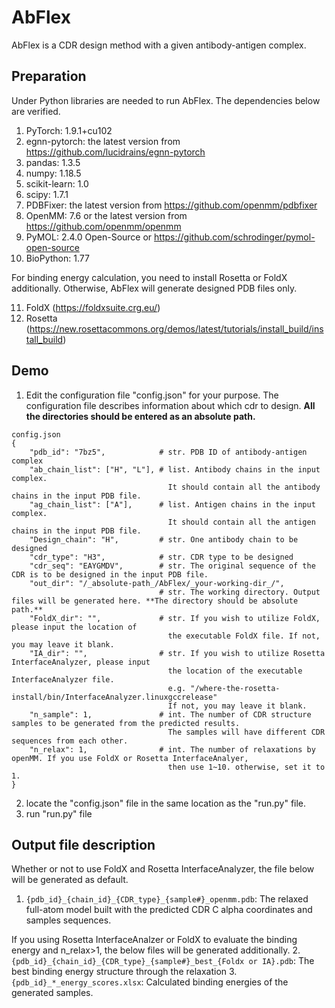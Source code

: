 # AbFlex
AbFlex is a CDR design method with a given antibody-antigen complex.

## Preparation
Under Python libraries are needed to run AbFlex. The dependencies below are verified.
1. PyTorch: 1.9.1+cu102
2. egnn-pytorch: the latest version from https://github.com/lucidrains/egnn-pytorch
3. pandas: 1.3.5
4. numpy: 1.18.5
5. scikit-learn: 1.0
6. scipy: 1.7.1
7. PDBFixer: the latest version from https://github.com/openmm/pdbfixer
8. OpenMM: 7.6 or the latest version from https://github.com/openmm/openmm
9. PyMOL: 2.4.0 Open-Source or https://github.com/schrodinger/pymol-open-source
10. BioPython: 1.77

For binding energy calculation, you need to install Rosetta or FoldX additionally. Otherwise, AbFlex will generate designed PDB files only.

11. FoldX (https://foldxsuite.crg.eu/)
12. Rosetta (https://new.rosettacommons.org/demos/latest/tutorials/install_build/install_build)

## Demo
1. Edit the configuration file "config.json" for your purpose. The configuration file describes information about which cdr to design. **All the directories should be entered as an absolute path.**
```
config.json
{
    "pdb_id": "7bz5",            # str. PDB ID of antibody-antigen complex
    "ab_chain_list": ["H", "L"], # list. Antibody chains in the input complex.
                                   It should contain all the antibody chains in the input PDB file.
    "ag_chain_list": ["A"],      # list. Antigen chains in the input complex.
                                   It should contain all the antigen chains in the input PDB file.
    "Design_chain": "H",         # str. One antibody chain to be designed
    "cdr_type": "H3",            # str. CDR type to be designed
    "cdr_seq": "EAYGMDV",        # str. The original sequence of the CDR is to be designed in the input PDB file.
    "out_dir": "/_absolute-path_/AbFlex/_your-working-dir_/",
                                 # str. The working directory. Output files will be generated here. **The directory should be absolute path.**
    "FoldX_dir": "",             # str. If you wish to utilize FoldX, please input the location of
                                   the executable FoldX file. If not, you may leave it blank.
    "IA_dir": "",                # str. If you wish to utilize Rosetta InterfaceAnalyzer, please input
                                   the location of the executable InterfaceAnalyzer file.
                                   e.g. "/where-the-rosetta-install/bin/InterfaceAnalyzer.linuxgccrelease"
                                   If not, you may leave it blank.
    "n_sample": 1,               # int. The number of CDR structure samples to be generated from the predicted results.
                                   The samples will have different CDR sequences from each other.
    "n_relax": 1,                # int. The number of relaxations by openMM. If you use FoldX or Rosetta InterfaceAnalyer,
                                   then use 1~10. otherwise, set it to 1.
}
```

2. locate the "config.json" file in the same location as the "run.py" file.
3. run "run.py" file

## Output file description
Whether or not to use FoldX and Rosetta InterfaceAnalyzer, the file below will be generated as default.
1. ```{pdb_id}_{chain_id}_{CDR_type}_{sample#}_openmm.pdb```: The relaxed full-atom model built with the predicted CDR C alpha coordinates and samples sequences.

If you using Rosetta InterfaceAnalzer or FoldX to evaluate the binding energy and n_relax>1, the below files will be generated additionally.
2.  ```{pdb_id}_{chain_id}_{CDR_type}_{sample#}_best_{Foldx or IA}.pdb```: The best binding energy structure through the relaxation
3.  ```{pdb_id}_*_energy_scores.xlsx```: Calculated binding energies of the generated samples.
